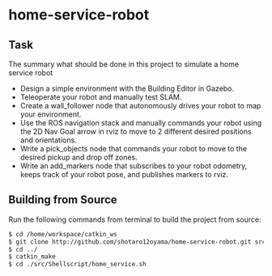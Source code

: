 # home-service-robot

## Task
The summary what should be done in this project to simulate a home service robot
* Design a simple environment with the Building Editor in Gazebo.
* Teleoperate your robot and manually test SLAM.
* Create a wall_follower node that autonomously drives your robot to map your environment.
* Use the ROS navigation stack and manually commands your robot using the 2D Nav Goal arrow in rviz to move to 2 different desired positions and orientations.
* Write a pick_objects node that commands your robot to move to the desired pickup and drop off zones.
* Write an add_markers node that subscribes to your robot odometry, keeps track of your robot pose, and publishes markers to rviz.


## Building from Source

Run the following commands from terminal to build the project from source:

``` bash
$ cd /home/workspace/catkin_ws
$ git clone http://github.com/shotaro12oyama/home-service-robot.git src
$ cd ../
$ catkin_make
$ cd ./src/Shellscript/home_service.sh
```

